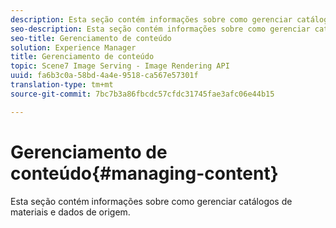 ```yaml
---
description: Esta seção contém informações sobre como gerenciar catálogos de materiais e dados de origem.
seo-description: Esta seção contém informações sobre como gerenciar catálogos de materiais e dados de origem.
seo-title: Gerenciamento de conteúdo
solution: Experience Manager
title: Gerenciamento de conteúdo
topic: Scene7 Image Serving - Image Rendering API
uuid: fa6b3c0a-58bd-4a4e-9518-ca567e57301f
translation-type: tm+mt
source-git-commit: 7bc7b3a86fbcdc57cfdc31745fae3afc06e44b15

---
```



# Gerenciamento de conteúdo{#managing-content}

Esta seção contém informações sobre como gerenciar catálogos de materiais e dados de origem.

